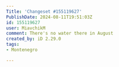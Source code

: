 ```yaml
---
Title: 'Changeset #155119627'
PublishDate: 2024-08-11T19:51:03Z
id: 155119627
user: MiavchikM
comment: There's no water there in August
created_by: iD 2.29.0
tags:
- Montenegro

---
```

